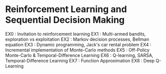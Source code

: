# Reinforcement Learning and Sequential Decision Making
EX0 : Invitation to reinforcement learning
EX1 : Multi-armed bandits, exploration vs exploitation
EX2 : Markov decision processes, Bellman equation
EX3 : Dynamic programming, Jack's car rental problem
EX4 : Incremental implementation of Monte-Carlo methods
EX5 : Off-Policy Monte-Carlo & Temporal-Difference Learning
EX6 : Q-learning, SARSA, Temporal-Difference Learning
EX7 : Function Approximation
EX8 : Deep Q-Learning
